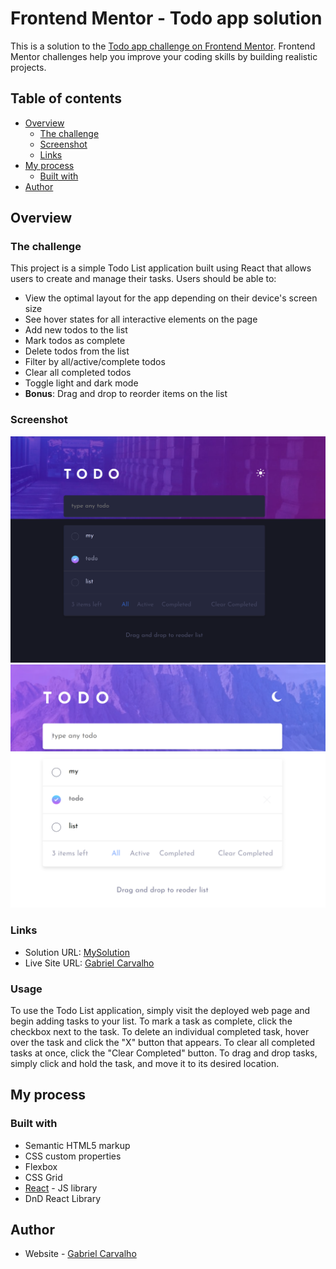 # Frontend Mentor - Todo app solution

This is a solution to the [Todo app challenge on Frontend Mentor](https://www.frontendmentor.io/challenges/todo-app-Su1_KokOW). Frontend Mentor challenges help you improve your coding skills by building realistic projects. 

## Table of contents

- [Overview](#overview)
  - [The challenge](#the-challenge)
  - [Screenshot](#screenshot)
  - [Links](#links)
- [My process](#my-process)
  - [Built with](#built-with)
- [Author](#author)

## Overview

### The challenge

This project is a simple Todo List application built using React that allows users to create and manage their tasks.
Users should be able to:

- View the optimal layout for the app depending on their device's screen size
- See hover states for all interactive elements on the page
- Add new todos to the list
- Mark todos as complete
- Delete todos from the list
- Filter by all/active/complete todos
- Clear all completed todos
- Toggle light and dark mode
- **Bonus**: Drag and drop to reorder items on the list

### Screenshot

![](./design/darkmodetudo.PNG)
![](./design/todolightmode.PNG)

### Links

- Solution URL: [MySolution](http://mixed-fruit.surge.sh)
- Live Site URL: [Gabriel Carvalho]()

### Usage

To use the Todo List application, simply visit the deployed web page and begin adding tasks to your list. To mark a task as complete, click the checkbox next to the task. To delete an individual completed task, hover over the task and click the "X" button that appears. To clear all completed tasks at once, click the "Clear Completed" button. To drag and drop tasks, simply click and hold the task, and move it to its desired location.

## My process

### Built with

- Semantic HTML5 markup
- CSS custom properties
- Flexbox
- CSS Grid
- [React](https://reactjs.org/) - JS library
- DnD React Library

## Author

- Website - [Gabriel Carvalho](https://www.your-site.com)
